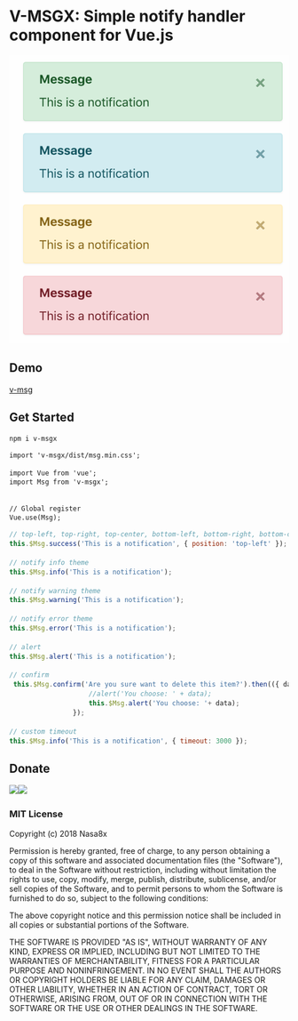 V-MSGX: Simple notify handler component for Vue.js
===============

![Preview](https://github.com/nasa8x/v-msg/raw/master/www/preview.png)

## Demo

[v-msg](https://nasa8x.github.io/v-msg/dist/www)

## Get Started

```
npm i v-msgx
```

```
import 'v-msgx/dist/msg.min.css';

import Vue from 'vue';
import Msg from 'v-msgx';


// Global register
Vue.use(Msg);
```

```js
// top-left, top-right, top-center, bottom-left, bottom-right, bottom-center
this.$Msg.success('This is a notification', { position: 'top-left' });

// notify info theme
this.$Msg.info('This is a notification');

// notify warning theme
this.$Msg.warning('This is a notification');

// notify error theme
this.$Msg.error('This is a notification');

// alert
this.$Msg.alert('This is a notification');

// confirm
 this.$Msg.confirm('Are you sure want to delete this item?').then(({ data }) => {
                    //alert('You choose: ' + data);
                    this.$Msg.alert('You choose: '+ data);
                });

// custom timeout
this.$Msg.info('This is a notification', { timeout: 3000 });

```

## Donate

[![](https://i.imgur.com/z0p6RvA.png)](http://vrl.to/ec5cfbae)[![](https://i.imgur.com/bEUNBGz.png)](http://vrl.to/ec5cfbae)

### MIT License

Copyright (c) 2018 Nasa8x

Permission is hereby granted, free of charge, to any person obtaining a copy
of this software and associated documentation files (the "Software"), to deal
in the Software without restriction, including without limitation the rights
to use, copy, modify, merge, publish, distribute, sublicense, and/or sell
copies of the Software, and to permit persons to whom the Software is
furnished to do so, subject to the following conditions:

The above copyright notice and this permission notice shall be included in all
copies or substantial portions of the Software.

THE SOFTWARE IS PROVIDED "AS IS", WITHOUT WARRANTY OF ANY KIND, EXPRESS OR
IMPLIED, INCLUDING BUT NOT LIMITED TO THE WARRANTIES OF MERCHANTABILITY,
FITNESS FOR A PARTICULAR PURPOSE AND NONINFRINGEMENT. IN NO EVENT SHALL THE
AUTHORS OR COPYRIGHT HOLDERS BE LIABLE FOR ANY CLAIM, DAMAGES OR OTHER
LIABILITY, WHETHER IN AN ACTION OF CONTRACT, TORT OR OTHERWISE, ARISING FROM,
OUT OF OR IN CONNECTION WITH THE SOFTWARE OR THE USE OR OTHER DEALINGS IN THE
SOFTWARE.